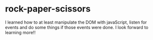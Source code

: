 # rock-paper-scissors

I learned how to at least manipulate the DOM with javaScript, listen for events and do some things if those events were done. I look forward to learning more!!
